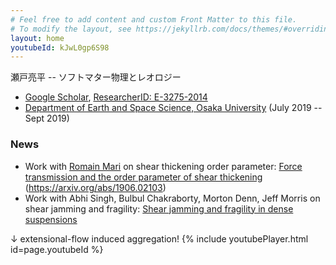 ```yaml
---
# Feel free to add content and custom Front Matter to this file.
# To modify the layout, see https://jekyllrb.com/docs/themes/#overriding-theme-defaults
layout: home
youtubeId: kJwL0gp6S98
---
```

瀬戸亮平 -- ソフトマター物理とレオロジー

- [Google Scholar](https://scholar.google.co.jp/citations?hl=ja&user=0V-BankAAAAJ), [ResearcherID: E-3275-2014](https://publons.com/researcher/2541240/ryohei-seto/)
- [Department of Earth and Space Science, Osaka University](http://thmat8.ess.sci.osaka-u.ac.jp) (July 2019 -- Sept 2019)

### **News**

- Work with [Romain Mari](https://rmari.github.io) on shear thickening order parameter: [Force transmission and the order parameter of shear thickening](http://dx.doi.org/10.1039/C9SM01223K) (https://arxiv.org/abs/1906.02103)
- Work with Abhi Singh, Bulbul Chakraborty, Morton Denn, Jeff Morris on shear jamming and fragility: [Shear jamming and fragility in dense suspensions](https://doi.org/10.1007/s10035-019-0931-5)

↓ extensional-flow induced aggregation!
{% include youtubePlayer.html id=page.youtubeId %}

